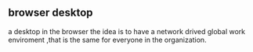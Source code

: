 ## browser desktop

a desktop in the browser 
the idea is to have a network drived global work enviroment ,that is the same
for everyone in the organization.
